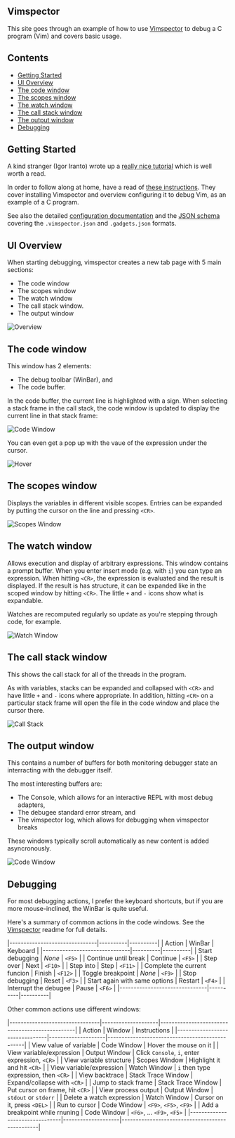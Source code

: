 ## Vimspector

This site goes through an example of how to use [Vimspector][] to debug a C
program (Vim) and covers basic usage.

## Contents

<!--ts-->
* [Getting Started](index.md#getting-started)
* [UI Overview](index.md#ui-overview)
* [The code window](index.md#the-code-window)
* [The scopes window](index.md#the-scopes-window)
* [The watch window](index.md#the-watch-window)
* [The call stack window](index.md#the-call-stack-window)
* [The output window](index.md#the-output-window)
* [Debugging](index.md#debugging)

<!-- Added by: ben, at: Sun 19 May 2019 20:01:31 BST -->

<!--te-->

## Getting Started

A kind stranger (Igor Iranto) wrote up a [really nice tutorial](https://dev.to/iggredible/debugging-in-vim-with-vimspector-4n0m) which is well worth a read.

In order to follow along at home, have a read of
[these instructions](demo-setup.md). They cover installing Vimspector and
overview configuring it to debug Vim, as an example of a C program.

See also the detailed [configuration documentation][configuration] and the
[JSON schema][schema] covering the `.vimspector.json` and `.gadgets.json`
formats.

## UI Overview

When starting debugging, vimspector creates a new tab page with 5 main sections:

* The code window
* The scopes window
* The watch window
* The call stack window.
* The output window

![Overview](/img/vimspector-overview.png)

## The code window

This window has 2 elements:

* The debug toolbar (WinBar), and
* The code buffer.

In the code buffer, the current line is highlighted with a sign. When selecting a stack frame in the call stack, the code window is updated to display the current line in that stack frame:

![Code Window](/img/vimspector-code-window.png)

You can even get a pop up with the vaue of the expression under the cursor.

![Hover](/img/vimspector-variable-eval-hover.png)

## The scopes window

Displays the variables in different visible scopes. Entries can be expanded by
putting the cursor on the line and pressing `<CR>`.

![Scopes Window](/img/vimspector-locals-window.png)

## The watch window

Allows execution and display of arbitrary expressions. This window contains a
prompt buffer. When you enter insert mode (e.g. with `i`) you can type an
expression. When hitting `<CR>`, the expression is evaluated and the result is
displayed. If the result is has structure, it can be expanded like in the scoped
window by hitting `<CR>`. The little `+` and `-` icons show what is
expandable.

Watches are recomputed regularly so update as you're stepping through code, for
example.

![Watch Window](/img/vimspector-watch-window.png)

## The call stack window

This shows the call stack for all of the threads in the program.

As with variables, stacks can be expanded and collapsed with `<CR>` and have
little `+` and `-` icons where appropriate. In addition, hitting `<CR>` on a
particular stack frame will open the file in the code window and place the
cursor there.

![Call Stack](/img/vimspector-callstack-window.png)

## The output window

This contains a number of buffers for both monitoring debugger state an interracting with the debugger itself.

The most interesting buffers are:

* The Console, which allows for an interactive REPL with most debug adapters,
* The debugee standard error stream, and
* The vimspector log, which allows for debugging when vimspector breaks

These windows typically scroll automatically as new content is added asyncronously.

![Code Window](/img/vimspector-output-window.png)

## Debugging

For most debugging actions, I prefer the keyboard shortcuts, but if you are more
mouse-inclined, the WinBar is quite useful.

Here's a summary of common actions in the code windows. See the [Vimspector][]
readme for full details.

|-------------------------------|----------|----------|
| Action                        | WinBar   | Keyboard |
|-------------------------------|----------|----------|
| Start debugging               | _None_   | `<F5>`   |
| Continue until break          | Continue | `<F5>`   |
| Step over                     | Next     | `<F10>`  |
| Step into                     | Step     | `<F11>`  |
| Complete the current funcion  | Finish   | `<F12>`  |
| Toggle breakpoint             | _None_   | `<F9>`   |
| Stop debugging                | Reset    | `<F3>`   |
| Start again with same options | Restart  | `<F4>`   |
| Interrupt the debugee         | Pause    | `<F6>`   |
|-------------------------------|----------|----------|

Other common actions use different windows:

|--------------------------------|--------------------|------------------------------------------------|
| Action                         | Window             | Instructions                                   |
|--------------------------------|--------------------|------------------------------------------------|
| View value of variable         | Code Window        | Hover the mouse on it                          |
| View variable/expression       | Output Window      | Click `Console`, `i`, enter expression, `<CR>` |
| View variable structure        | Scopes Window      | Highlight it and hit `<CR>`                    |
| View variable/expression       | Watch Window       | `i` then type expression, then `<CR>`          |
| View backtrace                 | Stack Trace Window | Expand/collapse with `<CR>`                    |
| Jump to stack frame            | Stack Trace Window | Put cursor on frame, hit `<CR>`                |
| View process output            | Output Window      | `stdout` or `stderr`                           |
| Delete a watch expression      | Watch Window       | Cursor on it, press `<DEL>`                    |
| Run to cursor                  | Code Window        | `<F9>`, `<F5>`, `<F9>`                         |
| Add a breakpoint while rnuning | Code Window        | `<F6>`, ... `<F9>`, `<F5>`                     |
|--------------------------------|--------------------|------------------------------------------------|

[vimspector]: https://github.com/puremourning/vimspector
[configuration]: https://puremourning.github.io/vimspector/
[schema]: https://puremourning.github.io/vimspector/schema/
